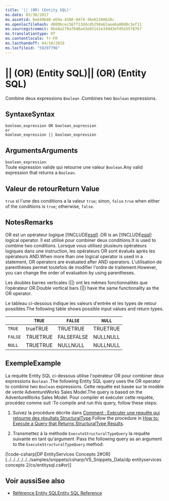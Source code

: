 ```yaml
---
title: '|| (OR) (Entity SQL)'
ms.date: 03/30/2017
ms.assetid: 8e649648-eb9a-4380-9d74-36e62260628c
ms.openlocfilehash: d089bcec56ff13ddcd5250a63aee6a00d0c3ef11
ms.sourcegitcommit: 0be8a279af6d8a43e03141e349d3efd5d35f8767
ms.translationtype: HT
ms.contentlocale: fr-FR
ms.lasthandoff: 04/18/2019
ms.locfileid: "59297796"
---
```

# <a name="-or-entity-sql"></a><span data-ttu-id="155a4-102">|| (OR) (Entity SQL)</span><span class="sxs-lookup"><span data-stu-id="155a4-102">|| (OR) (Entity SQL)</span></span>
<span data-ttu-id="155a4-103">Combine deux expressions `Boolean` .</span><span class="sxs-lookup"><span data-stu-id="155a4-103">Combines two `Boolean` expressions.</span></span>  
  
## <a name="syntax"></a><span data-ttu-id="155a4-104">Syntaxe</span><span class="sxs-lookup"><span data-stu-id="155a4-104">Syntax</span></span>  
  
```  
boolean_expression OR boolean_expression  
or   
boolean_expression || boolean_expression  
```  
  
## <a name="arguments"></a><span data-ttu-id="155a4-105">Arguments</span><span class="sxs-lookup"><span data-stu-id="155a4-105">Arguments</span></span>  
 `boolean_expression`  
 <span data-ttu-id="155a4-106">Toute expression valide qui retourne une valeur `Boolean`.</span><span class="sxs-lookup"><span data-stu-id="155a4-106">Any valid expression that returns a `Boolean`.</span></span>  
  
## <a name="return-value"></a><span data-ttu-id="155a4-107">Valeur de retour</span><span class="sxs-lookup"><span data-stu-id="155a4-107">Return Value</span></span>  
 <span data-ttu-id="155a4-108">`true` si l'une des conditions a la valeur `true`; sinon, `false`.</span><span class="sxs-lookup"><span data-stu-id="155a4-108">`true` when either of the conditions is `true`; otherwise, `false`.</span></span>  
  
## <a name="remarks"></a><span data-ttu-id="155a4-109">Notes</span><span class="sxs-lookup"><span data-stu-id="155a4-109">Remarks</span></span>  
 <span data-ttu-id="155a4-110">OR est un opérateur logique [!INCLUDE[esql](../../../../../../includes/esql-md.md)] .</span><span class="sxs-lookup"><span data-stu-id="155a4-110">OR is an [!INCLUDE[esql](../../../../../../includes/esql-md.md)] logical operator.</span></span> <span data-ttu-id="155a4-111">Il est utilisé pour combiner deux conditions.</span><span class="sxs-lookup"><span data-stu-id="155a4-111">It is used to combine two conditions.</span></span> <span data-ttu-id="155a4-112">Lorsque vous utilisez plusieurs opérateurs logiques dans une instruction, les opérateurs OR sont évalués après les opérateurs AND.</span><span class="sxs-lookup"><span data-stu-id="155a4-112">When more than one logical operator is used in a statement, OR operators are evaluated after AND operators.</span></span> <span data-ttu-id="155a4-113">L'utilisation de parenthèses permet toutefois de modifier l'ordre de traitement.</span><span class="sxs-lookup"><span data-stu-id="155a4-113">However, you can change the order of evaluation by using parentheses.</span></span>  
  
 <span data-ttu-id="155a4-114">Les doubles barres verticales (&#124;&#124;) ont les mêmes fonctionnalités que l’opérateur OR.</span><span class="sxs-lookup"><span data-stu-id="155a4-114">Double vertical bars (&#124;&#124;) have the same functionality as the OR operator.</span></span>  
  
 <span data-ttu-id="155a4-115">Le tableau ci-dessous indique les valeurs d'entrée et les types de retour possibles.</span><span class="sxs-lookup"><span data-stu-id="155a4-115">The following table shows possible input values and return types.</span></span>  
  
||`TRUE`|`FALSE`|`NULL`|  
|-|------------|-------------|------------|  
|`TRUE`|<span data-ttu-id="155a4-116">true</span><span class="sxs-lookup"><span data-stu-id="155a4-116">TRUE</span></span>|<span data-ttu-id="155a4-117">TRUE</span><span class="sxs-lookup"><span data-stu-id="155a4-117">TRUE</span></span>|<span data-ttu-id="155a4-118">TRUE</span><span class="sxs-lookup"><span data-stu-id="155a4-118">TRUE</span></span>|  
|`FALSE`|<span data-ttu-id="155a4-119">TRUE</span><span class="sxs-lookup"><span data-stu-id="155a4-119">TRUE</span></span>|<span data-ttu-id="155a4-120">FALSE</span><span class="sxs-lookup"><span data-stu-id="155a4-120">FALSE</span></span>|<span data-ttu-id="155a4-121">NULL</span><span class="sxs-lookup"><span data-stu-id="155a4-121">NULL</span></span>|  
|`NULL`|<span data-ttu-id="155a4-122">TRUE</span><span class="sxs-lookup"><span data-stu-id="155a4-122">TRUE</span></span>|<span data-ttu-id="155a4-123">NULL</span><span class="sxs-lookup"><span data-stu-id="155a4-123">NULL</span></span>|<span data-ttu-id="155a4-124">NULL</span><span class="sxs-lookup"><span data-stu-id="155a4-124">NULL</span></span>|  
  
## <a name="example"></a><span data-ttu-id="155a4-125">Exemple</span><span class="sxs-lookup"><span data-stu-id="155a4-125">Example</span></span>  
 <span data-ttu-id="155a4-126">La requête Entity SQL ci-dessous utilise l'opérateur OR pour combiner deux expressions `Boolean` .</span><span class="sxs-lookup"><span data-stu-id="155a4-126">The following Entity SQL query uses the OR operator to combine two `Boolean` expressions.</span></span> <span data-ttu-id="155a4-127">Cette requête est basée sur le modèle de vente AdventureWorks Sales Model.</span><span class="sxs-lookup"><span data-stu-id="155a4-127">The query is based on the AdventureWorks Sales Model.</span></span> <span data-ttu-id="155a4-128">Pour compiler et exécuter cette requête, procédez comme suit :</span><span class="sxs-lookup"><span data-stu-id="155a4-128">To compile and run this query, follow these steps:</span></span>  
  
1. <span data-ttu-id="155a4-129">Suivez la procédure décrite dans [Comment : Exécuter une requête qui retourne des résultats StructuralType](../../../../../../docs/framework/data/adonet/ef/how-to-execute-a-query-that-returns-structuraltype-results.md).</span><span class="sxs-lookup"><span data-stu-id="155a4-129">Follow the procedure in [How to: Execute a Query that Returns StructuralType Results](../../../../../../docs/framework/data/adonet/ef/how-to-execute-a-query-that-returns-structuraltype-results.md).</span></span>  
  
2. <span data-ttu-id="155a4-130">Transmettez à la méthode `ExecuteStructuralTypeQuery` la requête suivante en tant qu'argument :</span><span class="sxs-lookup"><span data-stu-id="155a4-130">Pass the following query as an argument to the `ExecuteStructuralTypeQuery` method:</span></span>  
  
 [!code-csharp[DP EntityServices Concepts 2#OR](../../../../../../samples/snippets/csharp/VS_Snippets_Data/dp entityservices concepts 2/cs/entitysql.cs#or)]  
  
## <a name="see-also"></a><span data-ttu-id="155a4-131">Voir aussi</span><span class="sxs-lookup"><span data-stu-id="155a4-131">See also</span></span>

- [<span data-ttu-id="155a4-132">Référence Entity SQL</span><span class="sxs-lookup"><span data-stu-id="155a4-132">Entity SQL Reference</span></span>](../../../../../../docs/framework/data/adonet/ef/language-reference/entity-sql-reference.md)

